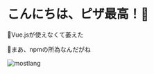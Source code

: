 # こんにちは、ピザ最高！🍕
🎁Vue.jsが使えなくて萎えた

🎁まあ、npmの所為なんだがね

<img alt="mostlang" src="https://github-readme-stats.vercel.app/api/top-langs/?username=forestrharumaki&layout=compact">

<!---
forestrharumaki/forestrharumaki is a ✨ special ✨ repository because its `README.md` (this file) appears on your GitHub profile.
You can click the Preview link to take a look at your changes.
--->
